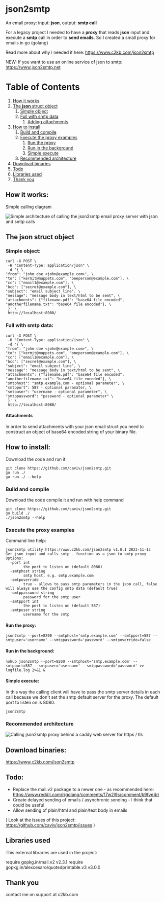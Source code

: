 # json2smtp

An email proxy: input: **json**, output: **smtp call**

For a legacy project I needed to have a **proxy** that reads **json** input and execute a **smtp** call in order to **send emails**. So I created a small proxy for emails in go (golang)

Read more about why I needed it here: https://www.c2kb.com/json2smtp

NEW: If you want to use an online service of json to smtp: https://www.json2smtp.net

# Table of Contents
1. [How it works](#howitworks)
2. [The **json** struct object](#jsonstruct)
    1. [Simple object](#simpleobject)
    2. [Full with smtp data](#fullobject)
         1. [Adding attachments](#attachments)
3. [How to install](#install)
     1. [Build and compile](#buildandcompile)
     2. [Execute the proxy examples](#execute)
          1. [Run the proxy](#example1)
          2. [Run in the background](#runinbackground)
          3. [Simple execute](#simpleexecute)
     3. [Recommended architecture](#recommended)
4. [Download binaries](#download)
5. [Todo](#todo)
6. [Libraries used](#libraries)
7. [Thank you](#thankyou)


## How it works: <a name="howitworks"></a>
Simple calling diagram

![Simple architecture of calling the json2smtp email proxy server with json and smtp calls](https://www.c2kb.com/json2smtp/json2smtp_architecture_1.jpg)

## The **json** struct object <a name="jsonstruct"></a>
### Simple object: <a name="simpleobject"></a>
	curl -X POST \
	 -H "Content-Type: application/json" \
	 -d '{ \
	"from": "john doe <john@example.com>", \
	"to": ["kermit@muppets.com", "oneperson@example.com"], \
	"cc": ["email1@example.com"], \
	"bcc": ["secret@example.com"], \
	"subject": "email subject line", \
	"message": "message body in text/html to be sent", \
	"attachments": {"filename.pdf": "base64 file encoded", "anotherfilename.txt": "base64 file encoded"}, \
	 }' \
	 http://localhost:8080/


### Full with smtp data: <a name="fullobject"></a>
	curl -X POST \
	 -H "Content-Type: application/json" \
	 -d '{ \
	"from": "john doe <john@example.com>", \
	"to": ["kermit@muppets.com", "oneperson@example.com"], \
	"cc": ["email1@example.com"], \
	"bcc": ["secret@example.com"], \
	"subject": "email subject line", \
	"message": "message body in text/html to be sent", \
	"attachments": {"filename.pdf": "base64 file encoded", "anotherfilename.txt": "base64 file encoded"}, \
	"smtphost": "smtp.example.com - optional parameter", \
	"smtpport": 587 - optional paramater, \
	"smtpuser": "username - optional parameter", \
	"smtppassword": "password - optional parameter" \
	 }' \
	 http://localhost:8080/

#### Attachments <a name="attachments"></a>
In order to send attachments with your json email struct you need to construct an object of base64 encoded string of your binary file.

## How to install: <a name="install"></a>
Download the code and run it

	git clone https://github.com/caviv/json2smtp.git
	go run ./
	go run ./ --help

### Build and compile <a name="buildandcompile"></a>
Download  the code compile it and run with help command

	git clone https://github.com/caviv/json2smtp.git
	go build ./
	./json2smtp --help

### Execute the proxy examples <a name="execute"></a>
Command line help:

	json2smtp utility https://www.c2kb.com/json2smtp v1.0.1 2023-11-13
	Get json input and calls smtp - function as a json to smtp proxy
	Options:
	  -port int
	    	the port to listen on (default 8080)
	  -smtphost string
	    	smtp host, e.g. smtp.example.com
	  -smtpoverride
	    	true - allows to pass smtp parameters in the json call, false will always use the config smtp data (default true)
	  -smtppassword string
	    	password for the smtp user
	  -smtpport int
	    	the port to listen on (default 587)
	  -smtpuser string
	    	username for the smtp

#### Run the proxy: <a name="example1"></a>
	json2smtp --port=8200 --smtphost='smtp.example.com' --smtpport=587 --smtpuser='username' --smtppassword='password' --smtpoverride=false

#### Run in the background: <a name="runinbackground"></a>
	nohup json2smtp --port=8200 --smtphost='smtp.example.com' --smtpport=587 --smtpuser='username' --smtppassword='password' >> logfile.log 2>&1 &

#### Simple execute: <a name="simpleexecute"></a>
In  this way the calling client will have to pass the smtp server details in each call because we don't set the smtp default server for the proxy. The default port to listen on is 8080.

    json2smtp 

### Recommended architecture <a name="recommended"></a>
![Calling json2smtp proxy behind a caddy web server for https / tls](https://www.c2kb.com/json2smtp/json2smtp_architecture_2.jpg)

## Download binaries: <a name="download"></a>
https://www.c2kb.com/json2smtp

## Todo: <a name="todo"></a>
* Replace the mail.v2 package to a newer one - as recommended here: https://www.reddit.com/r/golang/comments/17w2l9s/comment/k9fve4r/
* Create delayed sending of emails / asynchronic sending - I think that could be useful
* Allow sending of plain/html and plain/text body in emails

( Look at the issues of this project: https://github.com/caviv/json2smtp/issues )

## Libraries used <a name="libraries"></a>
This external libraries are used in the project:

require  gopkg.in/mail.v2  v2.3.1
require  gopkg.in/alexcesaro/quotedprintable.v3  v3.0.0

## Thank you <a name="thankyou"></a>
contact me on support at c2kb.com